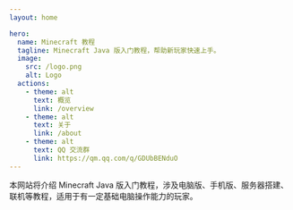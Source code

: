 ```yaml
---
layout: home

hero:
  name: Minecraft 教程
  tagline: Minecraft Java 版入门教程，帮助新玩家快速上手。
  image:
    src: /logo.png
    alt: Logo
  actions:
    - theme: alt
      text: 概览
      link: /overview
    - theme: alt
      text: 关于
      link: /about
    - theme: alt
      text: QQ 交流群
      link: https://qm.qq.com/q/GDUbBENduO
---
```


本网站将介绍 Minecraft Java 版入门教程，涉及电脑版、手机版、服务器搭建、联机等教程，适用于有一定基础电脑操作能力的玩家。
